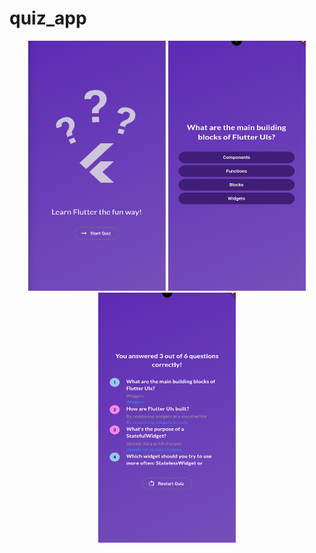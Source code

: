 # quiz_app

<p align="center">
<img src="assets/images/startScreen.png" alt="Alt text" width="220" height="400">
<img src="assets/images/questionScreen.png" alt="Alt text" width="220" height="400">
<img src="assets/images/reslutScreen.png" alt="Alt text" width="220" height="400">
</p>
